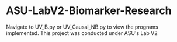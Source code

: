 ﻿# ASU-LabV2-Biomarker-Research

Navigate to UV_B.py or UV_Causal_NB.py to view the programs implemented.
This project was conducted under ASU's Lab V2
